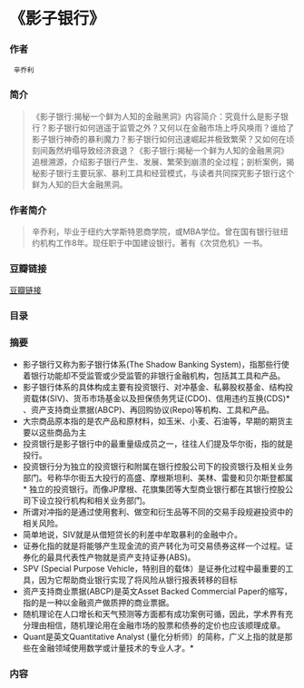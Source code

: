 《影子银行》
=======================

### 作者
     辛乔利 

### 简介
> 《影子银行:揭秘一个鲜为人知的金融黑洞》内容简介：究竟什么是影子银行？影子银行如何逍遥于监管之外？又何以在金融市场上呼风唤雨？谁给了影子银行神奇的暴利魔力？影子银行如何迅速崛起并极致繁荣？又如何在顷刻间轰然坍塌导致经济衰退？《影子银行:揭秘一个鲜为人知的金融黑洞》追根溯源，介绍影子银行产生、发展、繁荣到崩溃的全过程；剖析案例，揭秘影子银行主要玩家、暴利工具和经营模式，与读者共同探究影子银行这个鲜为人知的巨大金融黑洞。

### 作者简介
> 辛乔利，毕业于纽约大学斯特恩商学院，或MBA学位。曾在国有银行驻纽约机构工作8年。现任职于中国建设银行。著有《次贷危机》一书。

### 豆瓣链接
  [豆瓣链接](https://book.douban.com/subject/4235557/)

### 目录


### 摘要 
* 影子银行又称为影子银行体系(The Shadow Banking System)，指那些行使着银行功能却不受监管或少受监管的非银行金融机构，包括其工具和产品。
* 影子银行体系的具体构成主要有投资银行、对冲基金、私募股权基金、结构投资载体(SIV)、货币市场基金以及担保债务凭证(CDO)、信用违约互换(CDS)* 、资产支持商业票据(ABCP)、再回购协议(Repo)等机构、工具和产品。
* 大宗商品原本指的是农产品和原材料，如玉米、小麦、石油等，早期的期货主要以这些商品为主
* 投资银行是影子银行中的最重量级成员之一，往往人们提及华尔街，指的就是投行。
* 投资银行分为独立的投资银行和附属在银行控股公司下的投资银行及相关业务部门。号称华尔街五大投行的高盛、摩根斯坦利、美林、雷曼和贝尔斯登都属* 独立的投资银行。而像JP摩根、花旗集团等大型商业银行都在其银行控股公司下设立投行机构和相关业务部门。
* 所谓对冲指的是通过使用套利、做空和衍生品等不同的交易手段规避投资中的相关风险。
* 简单地说，SIV就是从借短贷长的利差中牟取暴利的金融中介。
* 证券化指的就是将能够产生现金流的资产转化为可交易债券这样一个过程。证券化的最具代表性产物就是资产支持证券(ABS)。
* SPV (Special Purpose Vehicle，特别目的载体）是证券化过程中最重要的工具，因为它帮助商业银行实现了将风险从银行报表转移的目标
* 资产支持商业票据(ABCP)是英文Asset Backed Commercial Paper的缩写，指的是一种以金融资产做质押的商业票据。
* 随机理论在人口增长和天气预测等方面都有成功案例可循，因此，学术界有充分理由相信，随机理论用在金融市场的股票和债券的定价也应该顺理成章。
* Quant是英文Quantitative Analyst (量化分析师）的简称，广义上指的就是那些在金融领域使用数学或计量技术的专业人才。* 

### 内容
